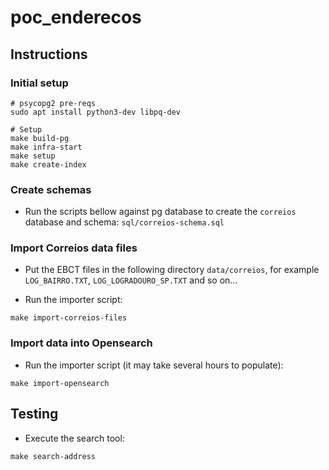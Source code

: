 # poc_enderecos

## Instructions

### Initial setup
```
# psycopg2 pre-reqs
sudo apt install python3-dev libpq-dev 

# Setup
make build-pg
make infra-start
make setup
make create-index
```

### Create schemas

- Run the scripts bellow against pg database to create the `correios` database and schema: `sql/correios-schema.sql`


### Import Correios data files

- Put the EBCT files in the following directory `data/correios`, for example `LOG_BAIRRO.TXT`, `LOG_LOGRADOURO_SP.TXT` and so on...

- Run the importer script:

```
make import-correios-files
```

### Import data into Opensearch

- Run the importer script (it may take several hours to populate):

```
make import-opensearch
```


## Testing

- Execute the search tool:

```
make search-address
```
